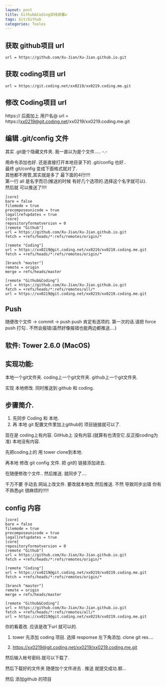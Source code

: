 ```yaml
---
layout: post
title: Github&Coding双线部署✔︎
tags: Git/Github
categories: Tooles
---
```



## 获取 github项目 url
	url = https://github.com/Xu-Jian/Xu-Jian.github.io.git

## 获取 coding项目 url
	url = https://git.coding.net/xx0219/xx0219.coding.me.git

## 修改 Coding项目 url
https:// 后面加上 用户名@ 
	url = https://xx0219@git.coding.net/xx0219/xx0219.coding.me.git


## 编辑 .git/config 文件
其实 .git是个隐藏文件夹. 我一直以为是个文件..... -.-  

用命令添加也好. 还是直接打开本地目录下的 .git/config 也好..  
最终 git/config 变成下面格式就对了.  
其他都不用管,其实就是多了 最下面的4行!!!!  
第一行 all 是名字而已(推送的时候 有好几个选项的.选择这个名字就可以).  
然后就 可以推送了!!!!



	[core]
	bare = false
	filemode = true
	precomposeunicode = true
	logallrefupdates = true
	[core]
	repositoryformatversion = 0
	[remote "Github"]
	url = https://github.com/Xu-Jian/Xu-Jian.github.io.git
	fetch = +refs/heads/*:refs/remotes/origin/*
	
	[remote "Coding"]
	url = https://xx0219@git.coding.net/xx0219/xx0219.coding.me.git
	fetch = +refs/heads/*:refs/remotes/origin/*
	
	[branch "master"]
	remote = origin
	merge = refs/heads/master
	
	[remote "Github&Coding"]
	url = https://github.com/Xu-Jian/Xu-Jian.github.io.git
	fetch = +refs/heads/*:refs/remotes/all/*
	url = https://xx0219@git.coding.net/xx0219/xx0219.coding.me.git


## Push

随便改个文件 → commit → push 
push 肯定有选项的. 
第一次的话.请把 force push 打勾.. 
不然会报错(虽然好像报错也能两边都推送....)

















## 软件: Tower 2.6.0 (MacOS)

## 实现功能:

本地一个git文件夹. 
coding上一个git文件夹. 
github上一个git文件夹.

实现 本地修改. 同时推送到 github 和 coding.



## 步骤简介.

1. 先同步 Coding 和 本地.
2. 再 本地 git 配置文件里加上github的 项目链接就可以了.

现在是 coding上有内容.
GitHub上 没有内容.(就算有也清空它.反正按coding为准)
本地没有内容.

先把coding上的 用 tower clone到本地.


再本地 修改 git config 文件. 
把 git的 链接添加进去.


在随便修改个文件.. 然后推送. 就同步了....





千万不要 手动去 网站上改文件. 要改就本地改.然后推送.
不然 导致同步出错 你有不熟悉git 很麻烦的!!!!!



## config 内容

	[core]
	bare = false
	filemode = true
	precomposeunicode = true
	logallrefupdates = true
	[core]
	repositoryformatversion = 0
	[remote "Github"]
	url = https://github.com/Xu-Jian/Xu-Jian.github.io.git
	fetch = +refs/heads/*:refs/remotes/origin/*
	
	[remote "Coding"]
	url = https://xx0219@git.coding.net/xx0219/xx0219.coding.me.git
	fetch = +refs/heads/*:refs/remotes/origin/*
	
	[branch "master"]
	remote = origin
	merge = refs/heads/master
	
	[remote "Github&Coding"]
	url = https://github.com/Xu-Jian/Xu-Jian.github.io.git
	fetch = +refs/heads/*:refs/remotes/all/*
	url = https://xx0219@git.coding.net/xx0219/xx0219.coding.me.git


你的看着改. 应该是改下url 就可以的.





 1.  tower 先添加 coding 项目.
 选择 respomse
左下角添加.
clone git res....


3. [https://xx0219@git.coding.net/xx0219/xx0219.coding.me.git][1]


然后输入帐号密码.就可以下载了.



然后下载好的文件夹 随便加个文件进去 . 推送 
就提交成功.额...







然后 添加github 的项目



[1]:	https://xx0219@git.coding.net/xx0219/xx0219.coding.me.git
